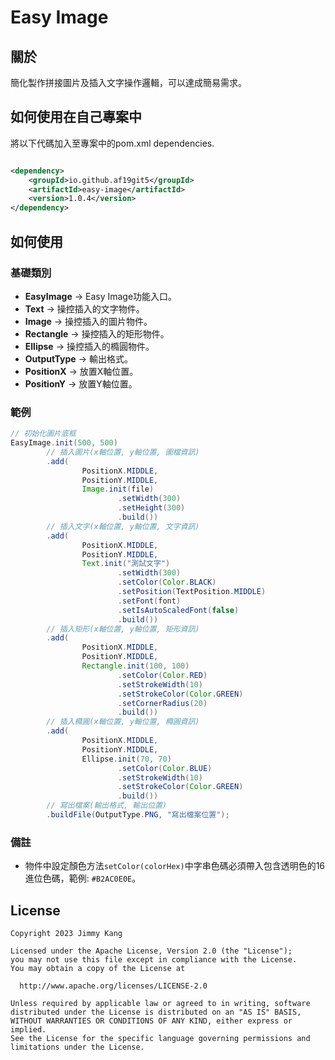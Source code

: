 # Easy Image

## 關於

簡化製作拼接圖片及插入文字操作邏輯，可以達成簡易需求。

## 如何使用在自己專案中

將以下代碼加入至專案中的pom.xml dependencies.

```xml

<dependency>
    <groupId>io.github.af19git5</groupId>
    <artifactId>easy-image</artifactId>
    <version>1.0.4</version>
</dependency>
```

## 如何使用

### 基礎類別

* **EasyImage** -> Easy Image功能入口。
* **Text** -> 操控插入的文字物件。
* **Image** -> 操控插入的圖片物件。
* **Rectangle** -> 操控插入的矩形物件。
* **Ellipse** -> 操控插入的橢圓物件。
* **OutputType** -> 輸出格式。
* **PositionX** -> 放置X軸位置。
* **PositionY** -> 放置Y軸位置。

### 範例

```java
// 初始化圖片底框
EasyImage.init(500, 500)
        // 插入圖片(x軸位置, y軸位置, 圖檔資訊)
        .add(
                PositionX.MIDDLE,
                PositionY.MIDDLE,
                Image.init(file)
                        .setWidth(300)
                        .setHeight(300)
                        .build())
        // 插入文字(x軸位置, y軸位置, 文字資訊)
        .add(
                PositionX.MIDDLE,
                PositionY.MIDDLE,
                Text.init("測試文字")
                        .setWidth(300)
                        .setColor(Color.BLACK)
                        .setPosition(TextPosition.MIDDLE)
                        .setFont(font)
                        .setIsAutoScaledFont(false)
                        .build())
        // 插入矩形(x軸位置, y軸位置, 矩形資訊)
        .add(
                PositionX.MIDDLE,
                PositionY.MIDDLE,
                Rectangle.init(100, 100)
                        .setColor(Color.RED)
                        .setStrokeWidth(10)
                        .setStrokeColor(Color.GREEN)
                        .setCornerRadius(20)
                        .build())
        // 插入橢圓(x軸位置, y軸位置, 橢圓資訊)
        .add(
                PositionX.MIDDLE,
                PositionY.MIDDLE,
                Ellipse.init(70, 70)
                        .setColor(Color.BLUE)
                        .setStrokeWidth(10)
                        .setStrokeColor(Color.GREEN)
                        .build())
        // 寫出檔案(輸出格式, 輸出位置)
        .buildFile(OutputType.PNG, "寫出檔案位置");
```
### 備註
* 物件中設定顏色方法`setColor(colorHex)`中字串色碼必須帶入包含透明色的16進位色碼，範例: `#B2AC0E0E`。

## License

```
Copyright 2023 Jimmy Kang

Licensed under the Apache License, Version 2.0 (the "License");
you may not use this file except in compliance with the License.
You may obtain a copy of the License at

  http://www.apache.org/licenses/LICENSE-2.0

Unless required by applicable law or agreed to in writing, software
distributed under the License is distributed on an "AS IS" BASIS,
WITHOUT WARRANTIES OR CONDITIONS OF ANY KIND, either express or implied.
See the License for the specific language governing permissions and
limitations under the License.
```
